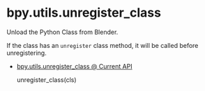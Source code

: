 # bpy.utils.unregister_class

Unload the Python Class from Blender.

If the class has an `unregister` class method, it will be called before unregistering.

- [bpy.utils.unregister_class @ Current API](https://www.blender.org/api/blender_python_api_current/bpy.utils.html?highlight=register#bpy.utils.unregister_class)

	unregister_class(cls)
